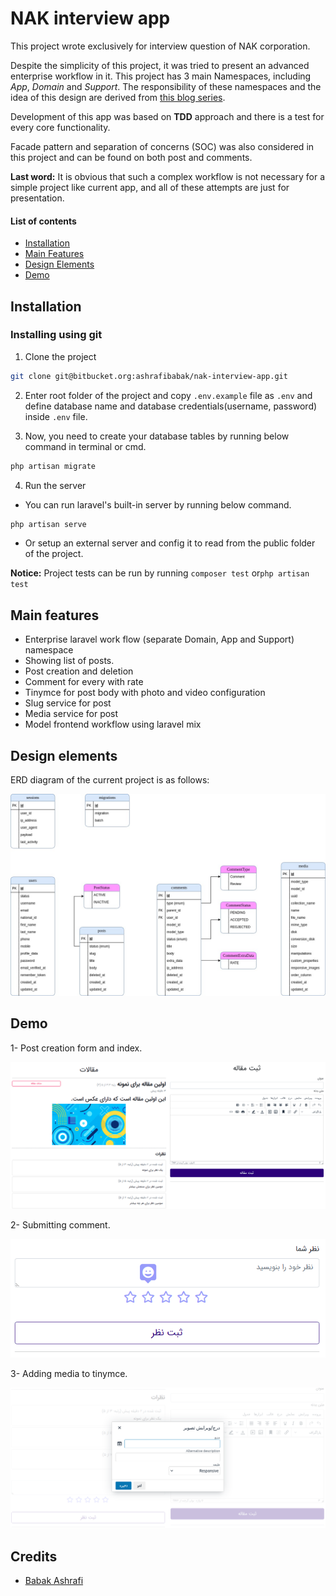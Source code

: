 # NAK interview app

This project wrote exclusively for interview question of NAK corporation.

Despite the simplicity of this project, it was tried to present an advanced enterprise workflow in it.
This project has 3 main Namespaces, including *App*, *Domain* and *Support*. The responsibility of 
these namespaces and the idea of this design are derived from [this blog series](https://stitcher.io/blog/laravel-beyond-crud-01-domain-oriented-laravel).

Development of this app was based on **TDD** approach and there is a test for every core functionality.

Facade pattern and separation of concerns (SOC) was also considered in this project and can be found on both post
and comments.

**Last word:** It is obvious that such a complex workflow is not necessary for a simple project like current app,
and all of these attempts are just for presentation. 

#### List of contents
- [Installation](#installation)
- [Main Features](#main-features)
- [Design Elements](#design-elements)
- [Demo](#demo)

## Installation
### Installing using git
1. Clone the project
```bash
git clone git@bitbucket.org:ashrafibabak/nak-interview-app.git
```
2. Enter root folder of the project and copy `.env.example` file as `.env` and define database name and database credentials(username, password)
inside `.env` file.

3. Now, you need to create your database tables by running below command in terminal or cmd.
```bash
php artisan migrate
```

4. Run the server

- You can run laravel's built-in server by running below command.
```bash
php artisan serve
```
- Or setup an external server and config it to read from the 
  public folder of the project.
  
**Notice:**
Project tests can be run by running `composer test` or`php artisan test`


## Main features

- Enterprise laravel work flow (separate Domain, App and Support) namespace 
- Showing list of posts.
- Post creation and deletion
- Comment for every with rate
- Tinymce for post body with photo and video configuration
- Slug service for post
- Media service for post
- Model frontend workflow using laravel mix

## Design elements

ERD diagram of the current project is as follows:

![erd-diagram](./database/ERD_0.0.1.jpg)

## Demo

1- Post creation form and index.

![erd-diagram](./resources/demo/demo-1.png)

2- Submitting comment.

![erd-diagram](./resources/demo/demo-2.png)

3- Adding media to tinymce.

![erd-diagram](./resources/demo/demo-3.png)


## Credits
- [Babak Ashrafi](https://github.com/babak271)